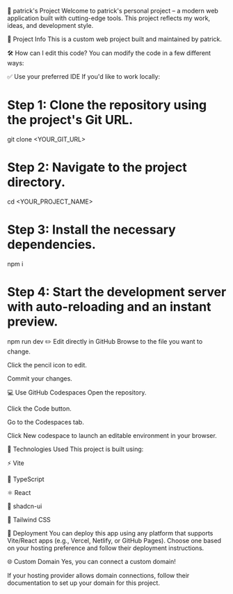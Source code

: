 🚀 patrick's Project
Welcome to patrick's personal project – a modern web application built with cutting-edge tools. This project reflects my work, ideas, and development style.


<!-- Replace <INSERT_LOGO_URL_HERE> with a link to your logo image or remove the line if you don’t have one -->
📄 Project Info
This is a custom web project built and maintained by patrick.

🛠️ How can I edit this code?
You can modify the code in a few different ways:

✅ Use your preferred IDE
If you'd like to work locally:

# Step 1: Clone the repository using the project's Git URL.
git clone <YOUR_GIT_URL>

# Step 2: Navigate to the project directory.
cd <YOUR_PROJECT_NAME>

# Step 3: Install the necessary dependencies.
npm i

# Step 4: Start the development server with auto-reloading and an instant preview.
npm run dev
✏️ Edit directly in GitHub
Browse to the file you want to change.

Click the pencil icon to edit.

Commit your changes.

💻 Use GitHub Codespaces
Open the repository.

Click the Code button.

Go to the Codespaces tab.

Click New codespace to launch an editable environment in your browser.

🧪 Technologies Used
This project is built using:

⚡ Vite

🧠 TypeScript

⚛️ React

💎 shadcn-ui

🎨 Tailwind CSS

🚀 Deployment
You can deploy this app using any platform that supports Vite/React apps (e.g., Vercel, Netlify, or GitHub Pages). Choose one based on your hosting preference and follow their deployment instructions.

🌐 Custom Domain
Yes, you can connect a custom domain!

If your hosting provider allows domain connections, follow their documentation to set up your domain for this project.
